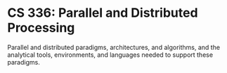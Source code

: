 # CS 336: Parallel and Distributed Processing
 Parallel and distributed paradigms, architectures, and algorithms, and the analytical tools, environments, and languages needed to support these paradigms.

